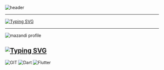 
![header](https://capsule-render.vercel.app/api?type=blur&color=FFB7C3&height=300&section=header&text=Hemu's%20Home&fontSize=90)


-------------------------------------


[![Typing SVG](https://readme-typing-svg.demolab.com?font=Rock+Salt&size=19&pause=1000&color=020608&width=435&lines=The+bird+fights+its+way+out+of+the+egg)](https://git.io/typing-svg)


---------------------------------------



![mazandi profile](http://mazandi.herokuapp.com/api?handle={handle}&theme=cold)












[![Typing SVG](https://readme-typing-svg.demolab.com?font=Rock+Salt&pause=1000&color=020608&repeat=false&width=435&lines=SKILLS+%26+TOOLS)](https://git.io/typing-svg)
---------------------------------------
![GIT](https://img.shields.io/badge/[GIT]-[F05032].svg?&style=for-the-badge&logo=[GIT]&logoColor=white)
![Dart](https://img.shields.io/badge/dart-%230175C2.svg?style=for-the-badge&logo=dart&logoColor=white)
![Flutter](https://img.shields.io/badge/Flutter-%2302569B.svg?style=for-the-badge&logo=Flutter&logoColor=white)

